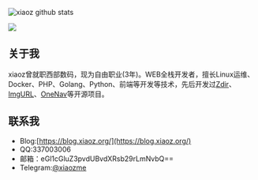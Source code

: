 ![xiaoz github stats](https://github-readme-stats.vercel.app/api?username=helloxz&hide=contribs)

![](https://github-readme-stats.vercel.app/api/top-langs/?username=helloxz)

## 关于我

xiaoz曾就职西部数码，现为自由职业(3年)。WEB全栈开发者，擅长Linux运维、Docker、PHP、Golang、Python、前端等开发等技术，先后开发过[Zdir](https://www.zdir.pro/zh/)、[ImgURL](https://github.com/helloxz/imgurl)、[OneNav](https://github.com/helloxz/onenav)等开源项目。

## 联系我

* Blog:[https://blog.xiaoz.org/](https://blog.xiaoz.org/)
* QQ:337003006
* 邮箱：eGl1cGluZ3pvdUBvdXRsb29rLmNvbQ==
* Telegram:[@xiaozme](https://t.me/xiaozme)
